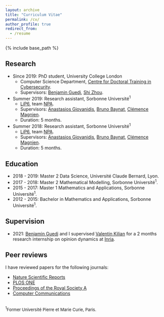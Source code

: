 ```yaml
---
layout: archive
title: "Curriculum Vitae"
permalink: /cv/
author_profile: true
redirect_from:
  - /resume
---
```


{% include base_path %}

## Research
* Since 2019: PhD student, University College London	
	* Computer Science Department, [Centre for Doctoral Training in Cybersecurity](https://www.ucl.ac.uk/computer-science/study/postgraduate-research/centre-doctoral-training-cybersecurity). 
	* Supervisors: [Benjamin Guedj](https://bguedj.github.io/), [Shi Zhou](https://wp.cs.ucl.ac.uk/shizhou/).
* Summer 2019: Research assistant, Sorbonne Université<sup>1</sup>
	* [LiP6](https://www.lip6.fr/), team [NPA](https://www-npa.lip6.fr/).
	* Supervisors: [Anastasios Giovanidis](https://anastasiosgiovanidis.net/), [Bruno Baynat](https://www.lip6.fr/actualite/personnes-fiche.php?ident=P144), [Clémence Magnien](https://www-complexnetworks.lip6.fr/~magnien/).
	* Duration: 5 months.
* Summer 2018: Research assistant, Sorbonne Université<sup>1</sup>
	* [LiP6](https://www.lip6.fr/), team [NPA](https://www-npa.lip6.fr/).
	* Supervisors: [Anastasios Giovanidis](https://anastasiosgiovanidis.net/), [Bruno Baynat](https://www.lip6.fr/actualite/personnes-fiche.php?ident=P144), [Clémence Magnien](https://www-complexnetworks.lip6.fr/~magnien/).
	* Duration: 5 months.

## Education
* 2018 - 2019: Master 2 Data Science, Université Claude Bernard, Lyon.
* 2017 - 2018: Master 2 Mathematical Modelling, Sorbonne Université<sup>1</sup>.
* 2015 - 2017: Master 1 Mathematics and Applications, Sorbonne Université<sup>1</sup>.
* 2012 - 2015: Bachelor in Mathematics and Applications, Sorbonne Université<sup>1</sup>.

## Supervision
* 2021: [Benjamin Guedj](https://bguedj.github.io/) and I supervised [Valentin Kilian](https://valentinkil.github.io/) for a 2 months research internship on opinion dynamics at [Inria](https://www.inria.fr/en).

## Peer reviews
I have reviewed papers for the following journals:
* [Nature Scientific Reports](https://www.nature.com/srep/)
* [PLOS ONE](https://journals.plos.org/plosone/)
* [Proceedings of the Royal Society A](https://royalsocietypublishing.org/journal/rspa)
* [Computer Communications](https://www.journals.elsevier.com/computer-communications)

<br />
<sup>1</sup><font size="2">Former Université Pierre et Marie Curie, Paris.</font> 
